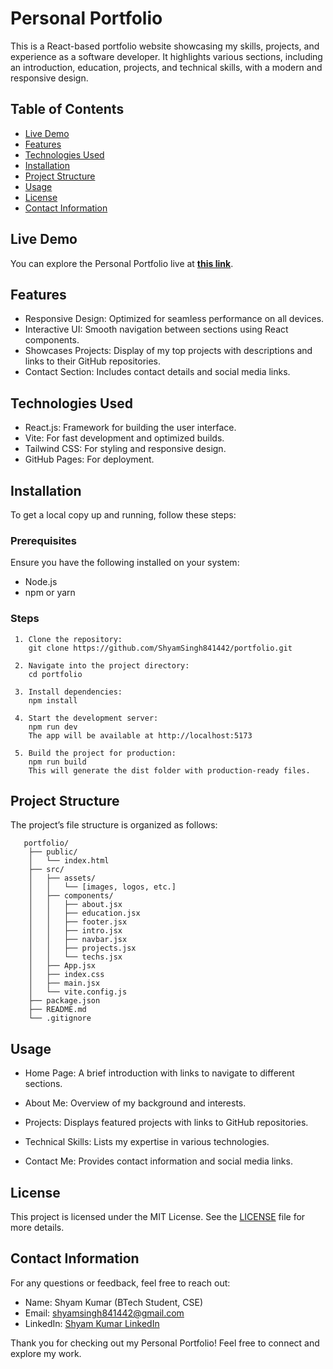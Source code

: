 # Personal Portfolio
  This is a React-based portfolio website showcasing my skills, projects, and experience as a software developer. It highlights various sections, including an introduction, education, projects, and technical skills, with a modern and responsive design.


 ## Table of Contents
- [Live Demo](#live-demo)
- [Features](#features)
- [Technologies Used](#technologies-used)
- [Installation](#installation)
- [Project Structure](#project-structure)
- [Usage](#usage)
- [License](#license)
- [Contact Information](#contact-information)



## Live Demo
You can explore the Personal Portfolio live at [**this link**](https://shyamsingh841442.github.io/portfolio/).


## Features
- Responsive Design: Optimized for seamless performance on all devices.
- Interactive UI: Smooth navigation between sections using React components.
- Showcases Projects: Display of my top projects with descriptions and links to their GitHub repositories.
- Contact Section: Includes contact details and social media links.


## Technologies Used
- React.js: Framework for building the user interface.
- Vite: For fast development and optimized builds.
- Tailwind CSS: For styling and responsive design.
- GitHub Pages: For deployment.
  

## Installation
  To get a local copy up and running, follow these steps:

  ### Prerequisites
   Ensure you have the following installed on your system:
   - Node.js
   - npm or yarn
     
  ### Steps
     1. Clone the repository:
        git clone https://github.com/ShyamSingh841442/portfolio.git
        
     2. Navigate into the project directory:
        cd portfolio
        
     3. Install dependencies:
        npm install

     4. Start the development server:
        npm run dev
        The app will be available at http://localhost:5173
        
     5. Build the project for production:
        npm run build
        This will generate the dist folder with production-ready files.


## Project Structure
   The project’s file structure is organized as follows:

       portfolio/
        ├── public/
        │   └── index.html
        ├── src/
        │   ├── assets/
        │   │   └── [images, logos, etc.]
        │   ├── components/
        │   │   ├── about.jsx
        │   │   ├── education.jsx
        │   │   ├── footer.jsx
        │   │   ├── intro.jsx
        │   │   ├── navbar.jsx
        │   │   ├── projects.jsx
        │   │   └── techs.jsx
        │   ├── App.jsx
        │   ├── index.css
        │   ├── main.jsx
        │   └── vite.config.js
        ├── package.json
        ├── README.md
        └── .gitignore



  ## Usage
  - Home Page: A brief introduction with links to navigate to different sections.
  
  - About Me: Overview of my background and interests.
  
  - Projects: Displays featured projects with links to GitHub repositories.
  
  - Technical Skills: Lists my expertise in various technologies.
  
  - Contact Me: Provides contact information and social media links.


  
## License
This project is licensed under the MIT License. See the [LICENSE](LICENSE) file for more details.


## Contact Information
For any questions or feedback, feel free to reach out:

- Name: Shyam Kumar (BTech Student, CSE)
- Email: [shyamsingh841442@gmail.com](mailto:shyamsingh841442@gmail.com)  
- LinkedIn: [Shyam Kumar LinkedIn](https://www.linkedin.com/in/shyamsingh841442)






Thank you for checking out my Personal Portfolio! Feel free to connect and explore my work.
